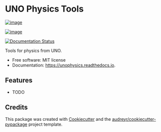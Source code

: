 UNO Physics Tools
=================

[![image](https://img.shields.io/pypi/v/unophysics.svg)](https://pypi.python.org/pypi/unophysics)

[![image](https://img.shields.io/travis/micha2718l/unophysics.svg)](https://travis-ci.org/micha2718l/unophysics)

[![Documentation Status](https://readthedocs.org/projects/unophysics/badge/?version=latest)](https://unophysics.readthedocs.io/en/latest/?badge=latest)

Tools for physics from UNO.

-   Free software: MIT license
-   Documentation: <https://unophysics.readthedocs.io>.

Features
--------

-   TODO

Credits
-------

This package was created with
[Cookiecutter](https://github.com/audreyr/cookiecutter) and the
[audreyr/cookiecutter-pypackage](https://github.com/audreyr/cookiecutter-pypackage)
project template.

